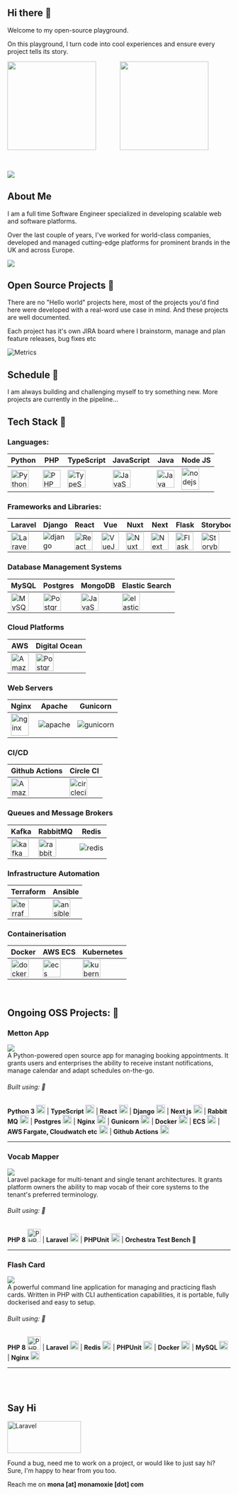 ## Hi there 👋

Welcome to my open-source playground. 

On this playground, I turn code into cool experiences and ensure every project tells its story.

<div align="center" style="margin-bottom:30px">

<a href="https://github.com/Monamoxie">
<img height=200 align="center" src="https://media.giphy.com/media/v1.Y2lkPTc5MGI3NjExZmg5MmZiNmxxb3phZHE1aWtucmt2ZWQzY3pjYzgzd3dhNHo1dm5tNiZlcD12MV9pbnRlcm5hbF9naWZfYnlfaWQmY3Q9Zw/qgQUggAC3Pfv687qPC/giphy.gif" />
</a>

<a href="https://github.com/Monamoxie">
 <img height=200 align="left" src="https://streak-stats.demolab.com?user=monamoxie&theme=whatsapp-light" />
</a>
</div>
<br/> 
<a href="https://visitorbadge.io/status?path=https%3A%2F%2Fgithub.com%2FMonamoxie"><img src="https://api.visitorbadge.io/api/visitors?path=https%3A%2F%2Fgithub.com%2FMonamoxie&labelColor=%23bbaa66&countColor=%23263759" /></a>

## About Me
I am a full time Software Engineer specialized in developing scalable web and software platforms. 

Over the last couple of years, I've worked for world-class companies, developed and managed cutting-edge platforms for prominent brands in the UK and across Europe.


![](./profile-3d-contrib/profile-green-animate.svg)

## Open Source Projects 🥇
There are no "Hello world" projects here, most of the projects you'd find here were developed with a real-word use case in mind. And these projects are well documented. 

Each project has it's own JIRA board where I brainstorm, manage and plan feature releases, bug fixes etc

![Metrics](/metrics.plugin.isocalendar.fullyear.svg)

## Schedule 🌟
I am always building and challenging myself to try something new. More projects are currently in the pipeline...

## Tech Stack 🥇
<div>

### Languages:
| Python   | PHP      | TypeScript | JavaScript | Java | Node JS
|----------|----------|------------|------------|------|----|
|  <img src="https://techstack-generator.vercel.app/python-icon.svg" title="Python" alt="Python" width="40" height="40"/> |  <img src="https://raw.githubusercontent.com/devicons/devicon/master/icons/php/php-original.svg" height="40" title="PHP" alt="PHP" width="40"/> |  <img src="https://raw.githubusercontent.com/devicons/devicon/master/icons/typescript/typescript-original.svg" title="TypeScript" alt="TypeScript" width="40" height="40"/>|  <img src="https://raw.githubusercontent.com/devicons/devicon/master/icons/javascript/javascript-original.svg" title="JavaScript" alt="JavaScript" width="40" height="40"/>|<img src="https://raw.githubusercontent.com/devicons/devicon/master/icons/java/java-original.svg" title="Java" alt="Java" width="40" height="40"/> | <img src="https://raw.githubusercontent.com/devicons/devicon/master/icons/nodejs/nodejs-plain-wordmark.svg" title="nodejs" alt="nodejs"  width="40" height="50"/> |

### Frameworks and Libraries:
| Laravel   | Django      | React | Vue | Nuxt | Next | Flask | Storybook |
|----------|----------|------------|------------|------| ----| ---|---|
|  <img src="https://raw.githubusercontent.com/devicons/devicon/master/icons/laravel/laravel-original.svg" title="Laravel" alt="Laravel" width="40" height="40"/> |  <img src="https://raw.githubusercontent.com/devicons/devicon/master/icons/django/django-plain-wordmark.svg" title="django" alt="django" />  |  <img src="https://raw.githubusercontent.com/devicons/devicon/master/icons/react/react-original.svg" title="React" alt="React" width="40" height="40"/>| <img src="https://raw.githubusercontent.com/devicons/devicon/master/icons/vuejs/vuejs-original.svg" title="VueJs" alt="VueJs"   width="40" height="40"/> | <img src="https://raw.githubusercontent.com/devicons/devicon/master/icons/nuxtjs/nuxtjs-original.svg" title="Nuxt" alt="Nuxt" width="40" height="40"/> |<img src="https://raw.githubusercontent.com/devicons/devicon/master/icons/nextjs/nextjs-original.svg" title="Next" alt="Next" width="40" height="40"/> |<img src="https://raw.githubusercontent.com/devicons/devicon/master/icons/flask/flask-original.svg" title="Flask" alt="Flask" width="40" height="40"/> | <img src="https://raw.githubusercontent.com/devicons/devicon/master/icons/storybook/storybook-original.svg" title="Storybook" alt="Storybook" width="40" height="40"/> |

 ### Database Management Systems
| MySQL   | Postgres      | MongoDB | Elastic Search |
|----------|----------|------------|------------|
|  <img src="https://techstack-generator.vercel.app/mysql-icon.svg" title="MySQL" alt="MySQL"  width="40" height="40"/> | <img src="https://raw.githubusercontent.com/devicons/devicon/master/icons/postgresql/postgresql-original.svg" title="PostgresSql" alt="PostgreSql"  width="40" height="40"/> | <img src="https://raw.githubusercontent.com/devicons/devicon/master/icons/mongodb/mongodb-original.svg" title="JavaScript" alt="JavaScript" width="40" height="40"/>| <img src="https://raw.githubusercontent.com/devicons/devicon/master/icons/elasticsearch/elasticsearch-original.svg" title="elasticsearch" alt="elasticsearch"  width="40" height="40"/> |

### Cloud Platforms 
| AWS   | Digital Ocean   
|----------|----------|
|  <img src="https://raw.githubusercontent.com/devicons/devicon/master/icons/amazonwebservices/amazonwebservices-original-wordmark.svg" title="Amazon Web Services" alt="Amazon Web Services"  width="40" height="40"/> | <img src="https://raw.githubusercontent.com/devicons/devicon/master/icons/digitalocean/digitalocean-original.svg" title="PostgresSql" alt="PostgreSql"  width="40" height="40"/> |

   
### Web Servers 
| Nginx   | Apache | Gunicorn   
|----------|----------|------|
|  <img src="https://techstack-generator.vercel.app/nginx-icon.svg" title="nginx" alt="nginx"  width="40" height="50"/> | <img src="https://raw.githubusercontent.com/devicons/devicon/master/icons/apache/apache-original-wordmark.svg" title="apache" alt="apache" /> | <img src="https://img.shields.io/badge/-Gunicorn-499848?style=flat&logo=gunicorn&logoColor=white" title="apache" alt="gunicorn" /> 


### CI/CD 
| Github Actions | Circle CI  
|----------|----------|
|<img src="https://raw.githubusercontent.com/devicons/devicon/master/icons/githubactions/githubactions-plain.svg" title="Amazon Web Services" alt="Amazon Web Services"  width="40" height="40"/> | <img src="https://raw.githubusercontent.com/devicons/devicon/master/icons/circleci/circleci-plain-wordmark.svg" title="circleci" alt="circleci"  width="40" height="40"/> |

### Queues and Message Brokers
| Kafka | RabbitMQ | Redis |
|----------|-------|-------|
|  <img src="https://raw.githubusercontent.com/devicons/devicon/master/icons/apachekafka/apachekafka-original.svg" title="kafka" alt="kafka"  width="40" height="40"/> | <img src="https://raw.githubusercontent.com/devicons/devicon/master/icons/rabbitmq/rabbitmq-original.svg" title="rabbitmq" alt="rabbitmq" height="40"/> | <img src="https://raw.githubusercontent.com/devicons/devicon/master/icons/redis/redis-original-wordmark.svg" title="rabbitmq" alt="redis"> 

 
### Infrastructure Automation
| Terraform | Ansible
|----------|----------|
|  <img src="https://raw.githubusercontent.com/devicons/devicon/master/icons/terraform/terraform-original.svg" title="terraform" alt="terraform"  width="40" height="40"/> | <img src="https://raw.githubusercontent.com/devicons/devicon/master/icons/ansible/ansible-original.svg" title="ansible" alt="ansible"  width="40" height="40"/> |
</div>

 ### Containerisation
| Docker | AWS ECS | Kubernetes
|----------|----------|--------|
|  <img src="https://techstack-generator.vercel.app/docker-icon.svg" title="docker" alt="docker" width="40" height="40"/> | <img src="/assets/Arch_Amazon-Elastic-Container-Service_48.svg" title="ecs" alt="ecs"  width="40" height="40"/> | <img src="https://techstack-generator.vercel.app/kubernetes-icon.svg" title="kubernetes" alt="kubernetes"  width="40" height="40"/> 
</div>

<br/>

## Ongoing OSS Projects: 🥇
  <!-- START Project 1 -->
 ### Metton App
  <div><a href="https://github.com/Monamoxie/metton-app" target="_blank"><img src="assets/logo.png"></a></div>
  <div>A Python-powered open source app for managing booking appointments. 
  It grants users and enterprises the ability to receive instant notifications, manage calendar and adapt schedules on-the-go.
  </div>

<h6> Built using: 🚀 </h6>

  <div>
  <b>Python 3</b> <img src="https://raw.githubusercontent.com/devicons/devicon/master/icons/python/python-original.svg" title="Python" alt="Python" width="20" height="20"/> | <b>TypeScript </b> <img src="https://raw.githubusercontent.com/devicons/devicon/master/icons/typescript/typescript-original.svg" title="TypeScript" alt="TypeScript" width="20" height="20"/> | <b>React</b> <img src="https://raw.githubusercontent.com/devicons/devicon/master/icons/react/react-original.svg" title="React" alt="React" width="20" height="20"/> | <b>Django</b> <img src="https://raw.githubusercontent.com/devicons/devicon/master/icons/django/django-plain.svg" title="django" alt="django" width="20" height="20"/> | <b>Next js</b> <img src="https://raw.githubusercontent.com/devicons/devicon/master/icons/nextjs/nextjs-original.svg" title="Next" alt="Next" width="20" height="20"/> | <b>Rabbit MQ</b> <img src="https://raw.githubusercontent.com/devicons/devicon/master/icons/rabbitmq/rabbitmq-original.svg" title="rabbitmq" alt="rabbitmq" width="20" height="20"/> | 
  <b>Postgres</b> <img src="https://raw.githubusercontent.com/devicons/devicon/master/icons/postgresql/postgresql-original.svg" title="PostgresSql" alt="PostgreSql"  width="20" height="20"/> | <b>Nginx</b> <img src="https://raw.githubusercontent.com/devicons/devicon/master/icons/nginx/nginx-original.svg" title="nginx" alt="nginx"  width="20" height="20"/> | <b>Gunicorn</b> <img src="assets/gunicorn.svg" title="apache" alt="gunicorn" width="20" height="20"/> | <b>Docker</b> <img src="https://techstack-generator.vercel.app/docker-icon.svg" title="docker" alt="docker" width="20" height="20"/> | <b>ECS</b> <img src="assets/Arch_Amazon-Elastic-Container-Service_48.svg" title="ecs" alt="ecs" width="20" height="20"/> | <b>AWS Fargate, Cloudwatch etc</b> <img src="https://raw.githubusercontent.com/devicons/devicon/master/icons/amazonwebservices/amazonwebservices-original-wordmark.svg" title="Amazon Web Services" alt="Amazon Web Services"  width="20" height="20"/> | 
  <b>Github Actions</b>  <img src="https://raw.githubusercontent.com/devicons/devicon/master/icons/githubactions/githubactions-plain.svg" title="Amazon Web Services" alt="Amazon Web Services"  width="20" height="20"/> 
</div>
<hr/> 

<!-- ------------------------------------ -->
 <!-- START Project 2 -->
  ### Vocab Mapper
  <div><a href="https://github.com/Monamoxie/vocab-mapper" target="_blank"><img src="assets/logo-vocab-mapper.png"></a></div>
  <div>Laravel package for multi-tenant and single tenant architectures. It grants platform owners the ability to map vocab of their core systems to the tenant's preferred terminology.
  </div>

  <h6> Built using: 🚀 </h6>

  <div>
  <b>PHP 8</b> <img src="https://raw.githubusercontent.com/devicons/devicon/master/icons/php/php-original.svg" height="30" title="PHP" alt="PHP" /> | <b>Laravel </b> <img src="https://raw.githubusercontent.com/devicons/devicon/master/icons/laravel/laravel-original.svg" title="Laravel" alt="Laravel" width="20" height="20"/> |  <b>PHPUnit</b> <img src="assets/phpunit.svg" height="20" title="PHP" alt="PHP" height="10"/> | <b>Orchestra Test Bench </b> 🚀 
</div>
<hr/> 

<!-- ------------------------------------ -->
 <!-- START Project 3 -->
  ### Flash Card
  <div><a href="https://github.com/Monamoxie/flash-card" target="_blank"><img src="assets/logo-flash-card.png"></a></div>
  <div>A powerful command line application for managing and practicing flash cards. Written in PHP with CLI authentication capabilities, it is portable, fully dockerised and easy to setup.
  </div>

  <h6> Built using: 🚀 </h6>

  <div>
  <b>PHP 8</b> <img src="https://raw.githubusercontent.com/devicons/devicon/master/icons/php/php-original.svg" title="PHP" alt="PHP" height="30"/> | <b>Laravel </b> <img src="https://raw.githubusercontent.com/devicons/devicon/master/icons/laravel/laravel-original.svg" title="Laravel" alt="Laravel" width="20" height="20"/> | <b> Redis </b> <img src="https://raw.githubusercontent.com/devicons/devicon/master/icons/redis/redis-original-wordmark.svg" title="rabbitmq" alt="redis"  width="20" height="20" /> |  <b>PHPUnit</b> <img src="assets/phpunit.svg" height="20" title="PHPUnit" alt="PHPUnit" height="10"/> |   <b>Docker</b> <img src="https://techstack-generator.vercel.app/docker-icon.svg" title="docker" alt="docker" width="20" height="20"/> | <b> MySQL </b> <img src="https://raw.githubusercontent.com/devicons/devicon/master/icons/mysql/mysql-original.svg" title="mysql" alt="mysql"  width="20" height="20" /> | <b> Nginx </b> <img src="https://techstack-generator.vercel.app/nginx-icon.svg" title="nginx" alt="nginx"  width="20" height="20"/>
</div>
<hr/> 
<br> <br >

 
## Say Hi 
<img src="assets/handshake.gif"  alt="Laravel" width="166" height="72"/>

Found a bug, need me to work on a project, or would like to just say hi? Sure, I'm happy to hear from you too. 

Reach me on <b>mona [at] monamoxie [dot] com </b>
 